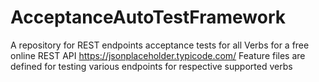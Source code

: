 # AcceptanceAutoTestFramework
A repository for REST endpoints acceptance tests for all Verbs for a free online REST API https://jsonplaceholder.typicode.com/
Feature files are defined for testing various endpoints for respective supported verbs

